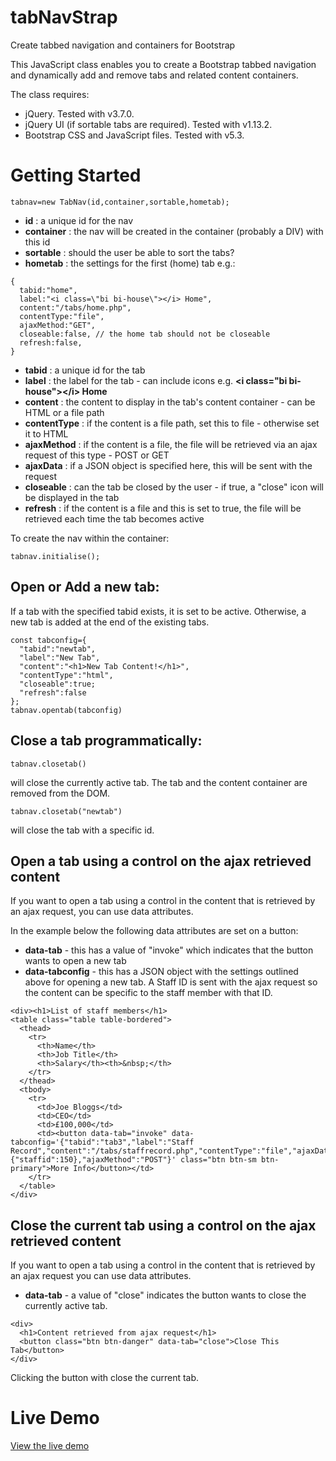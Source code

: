 # tabNavStrap
Create tabbed navigation and containers for Bootstrap

This JavaScript class enables you to create a Bootstrap tabbed navigation and dynamically add and remove tabs and related content containers.

The class requires:
* jQuery. Tested with v3.7.0.
* jQuery UI (if sortable tabs are required). Tested with v1.13.2.
* Bootstrap CSS and JavaScript files. Tested with v5.3.

# Getting Started

```tabnav=new TabNav(id,container,sortable,hometab);```

* **id** : a unique id for the nav
* **container** : the nav will be created in the container (probably a DIV) with this id
* **sortable** : should the user be able to sort the tabs?
* **hometab** : the settings for the first (home) tab e.g.:

```
{
  tabid:"home",
  label:"<i class=\"bi bi-house\"></i> Home",
  content:"/tabs/home.php",
  contentType:"file",
  ajaxMethod:"GET",
  closeable:false, // the home tab should not be closeable
  refresh:false,
}
```
* **tabid** : a unique id for the tab
* **label** : the label for the tab - can include icons e.g. **&lt;i class="bi bi-house">&lt;/i> Home**
* **content** : the content to display in the tab's content container - can be HTML or a file path
* **contentType** : if the content is a file path, set this to file - otherwise set it to HTML
* **ajaxMethod** : if the content is a file, the file will be retrieved via an ajax request of this type - POST or GET
* **ajaxData** : if a JSON object is specified here, this will be sent with the request
* **closeable** : can the tab be closed by the user - if true, a "close" icon will be displayed in the tab
* **refresh** : if the content is a file and this is set to true, the file will be retrieved each time the tab becomes active

To create the nav within the container:

```tabnav.initialise();```

## Open or Add a new tab:
If a tab with the specified tabid exists, it is set to be active. Otherwise, a new tab is added at the end of the existing tabs.
```
const tabconfig={
  "tabid":"newtab",
  "label":"New Tab",
  "content":"<h1>New Tab Content!</h1>",
  "contentType":"html",
  "closeable":true;
  "refresh":false  
};
tabnav.opentab(tabconfig)
```

## Close a tab programmatically:

```tabnav.closetab()```

will close the currently active tab. The tab and the content container are removed from the DOM.

```tabnav.closetab("newtab")```

will close the tab with a specific id.

## Open a tab using a control on the ajax retrieved content
If you want to open a tab using a control in the content that is retrieved by an ajax request, you can use data attributes.

In the example below the following data attributes are set on a button:

* **data-tab** - this has a value of "invoke" which indicates that the button wants to open a new tab
* **data-tabconfig** - this has a JSON object with the settings outlined above for opening a new tab. A Staff ID is sent with the ajax request so the content can be specific to the staff member with that ID.

```
<div><h1>List of staff members</h1>
<table class="table table-bordered">
  <thead>
    <tr>
      <th>Name</th>
      <th>Job Title</th>
      <th>Salary</th><th>&nbsp;</th>
    </tr>
  </thead>
  <tbody>
    <tr>
      <td>Joe Bloggs</td>
      <td>CEO</td>
      <td>£100,000</td>
      <td><button data-tab="invoke" data-tabconfig='{"tabid":"tab3","label":"Staff Record","content":"/tabs/staffrecord.php","contentType":"file","ajaxData":{"staffid":150},"ajaxMethod":"POST"}' class="btn btn-sm btn-primary">More Info</button></td>
    </tr>
  </table>
</div>
```
## Close the current tab using a control on the ajax retrieved content
If you want to open a tab using a control in the content that is retrieved by an ajax request you can use data attributes.

* **data-tab** - a value of "close" indicates the button wants to close the currently active tab.
```
<div>
  <h1>Content retrieved from ajax request</h1>
  <button class="btn btn-danger" data-tab="close">Close This Tab</button>
</div>
```
Clicking the button with close the current tab.

# Live Demo
[View the live demo](https://spbcodes.online/tabNavStrap)
